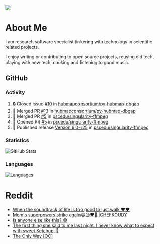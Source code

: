![](https://komarev.com/ghpvc/?username=icaoberg)

# About Me
I am research software specialist tinkering with technology in scientific related projects.

I enjoy writing or contributing to open source projects, reusing old tech, playing with new tech, cooking and listening to good music.

## GitHub
### Activity
<!--START_SECTION:activity-->
1. 🔒 Closed issue [#10](https://github.com/hubmapconsortium/py-hubmap-dbgap/issues/10) in [hubmapconsortium/py-hubmap-dbgap](https://github.com/hubmapconsortium/py-hubmap-dbgap)
2. 🎉 Merged PR [#13](https://github.com/hubmapconsortium/py-hubmap-dbgap/pull/13) in [hubmapconsortium/py-hubmap-dbgap](https://github.com/hubmapconsortium/py-hubmap-dbgap)
3. 🎉 Merged PR [#5](https://github.com/pscedu/singularity-ffmpeg/pull/5) in [pscedu/singularity-ffmpeg](https://github.com/pscedu/singularity-ffmpeg)
4. 💪 Opened PR [#5](https://github.com/pscedu/singularity-ffmpeg/pull/5) in [pscedu/singularity-ffmpeg](https://github.com/pscedu/singularity-ffmpeg)
5. 🚀 Published release [Version 6.0-r25](https://github.com/pscedu/singularity-ffmpeg/releases/tag/v6.0-r26) in [pscedu/singularity-ffmpeg](https://github.com/pscedu/singularity-ffmpeg)
<!--END_SECTION:activity-->

### Statistics
![GitHub Stats](https://github-readme-stats.vercel.app/api?username=icaoberg&count_private=true&show_icons=true)

### Languages
![Languages](https://github-readme-stats.vercel.app/api/top-langs/?username=icaoberg&show_icons=true&langs_count=10&hide=HTML,C,CSS,M)

# Reddit
<!-- BLOG-POST-LIST:START -->
- [When the soundtrack of life is too good to just walk ❤️❤️](https://www.reddit.com/r/u_icaoberg/comments/wp4k9l/when_the_soundtrack_of_life_is_too_good_to_just/)
- [Mom&#39;s superpowers strike again😁😍♥️🙏 |CHEFKOUDY](https://www.reddit.com/r/u_icaoberg/comments/wmxngf/moms_superpowers_strike_again_chefkoudy/)
- [Is anyone else like this? 😅](https://www.reddit.com/r/u_icaoberg/comments/wkq82y/is_anyone_else_like_this/)
- [The first thing she said to me last night. I never know what to expect with sweet Ketchup. 🤣](https://www.reddit.com/r/u_icaoberg/comments/ty1h5z/the_first_thing_she_said_to_me_last_night_i_never/)
- [The Only Way [OC]](https://www.reddit.com/r/u_icaoberg/comments/ty1cfr/the_only_way_oc/)
<!-- BLOG-POST-LIST:END -->
